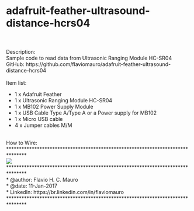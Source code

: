 # adafruit-feather-ultrasound-distance-hcrs04<br />
<br />
<br />
Description:<br />
Sample code to read data from Ultrasonic Ranging Module HC-SR04<br />
GitHub: https://github.com/flaviomauro/adafruit-feather-ultrasound-distance-hcrs04<br />
<br />
Item list:<br />
<ul>
<li>1 x Adafruit Feather</li>
<li>1 x Ultrasonic Ranging Module HC-SR04</li>
<li>1 x MB102 Power Supply Module</li>
<li>1 x USB Cable Type A/Type A or a Power supply for MB102</li>
<li>1 x Micro USB cable</li>
<li>4 x Jumper cables M/M</li>
</ul>
<br />
How to Wire:<br />
*******************************************************************************<br />
<img src="https://github.com/flaviomauro/adafruit-feather-ultrasound-distance-hcrs04/blob/master/Adafruit_Feather_Ultrasound_Distance_HCSR04.png"><br />
*******************************************************************************<br />
 * @author: Flavio H. C. Mauro<br />
 * @date:   11-Jan-2017<br />
 * LinkedIn: https://br.linkedin.com/in/flaviomauro<br />
 *******************************************************************************<br />
